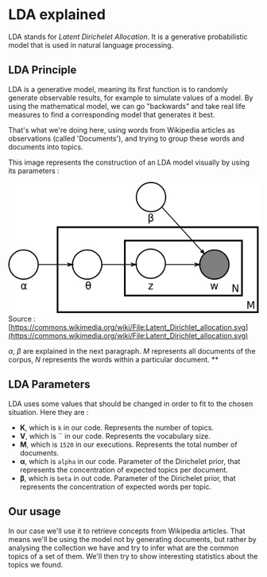 # LDA explained

LDA stands for *Latent Dirichelet Allocation*.
It is a generative probabilistic model that is used in natural language processing.

## LDA Principle
LDA is a generative model, meaning its first function is to randomly generate observable results, for example to simulate values of a model.
By using the mathematical model, we can go "backwards" and take real life measures to find a corresponding model that generates it best.

That's what we're doing here, using words from Wikipedia articles as observations (called 'Documents'), and trying to group these words and documents into topics.

This image represents the construction of an LDA model visually by using its parameters :

![Latent Dirichlet Allocation in plate diagram](Latent_Dirichlet_allocation.png)
Source : [https://commons.wikimedia.org/wiki/File:Latent_Dirichlet_allocation.svg](https://commons.wikimedia.org/wiki/File:Latent_Dirichlet_allocation.svg)

*α*, *β* are explained in the next paragraph. *M* represents all documents of the corpus, *N* represents the words within a particular document. **

## LDA Parameters
LDA uses some values that should be changed in order to fit to the chosen situation.
Here they are :

- **K**, which is `k` in our code. Represents the number of topics.
- **V**, which is `` in our code. Represents the vocabulary size.
- **M**, which is `1520` in our executions. Represents the total number of documents.
- **α**, which is `alpha` in our code. Parameter of the Dirichelet prior, that represents the concentration of expected topics per document.
- **β**, which is `beta` in out code. Parameter of the Dirichelet prior, that represents the concentration of expected words per topic.

## Our usage
In our case we'll use it to retrieve concepts from Wikipedia articles.
That means we'll be using the model not by generating documents, but rather by analysing the collection we have and try to infer what are the common topics of a set of them.
We'll then try to show interesting statistics about the topics we found.